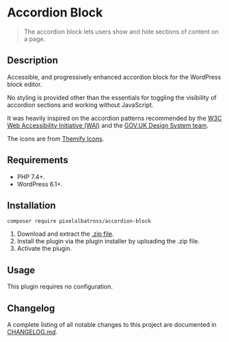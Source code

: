 # Accordion Block

> The accordion block lets users show and hide sections of content on a page.

## Description

Accessible, and progressively enhanced accordion block for the WordPress block editor.

No styling is provided other than the essentials for toggling the visibility of accordion sections and working without JavaScript.

It was heavily inspired on the accordion patterns recommended by the [W3C Web Accessibility Initiative (WAI)](https://www.w3.org/WAI/ARIA/apg/patterns/accordion/) and the [GOV.UK Design System team](https://design-system.service.gov.uk/components/accordion/).

The icons are from [Themify Icons](https://themify.me/themify-icons).

## Requirements

* PHP 7.4+.
* WordPress 6.1+.

## Installation

`composer require pixelalbatross/accordion-block`

1. Download and extract the [.zip file](https://github.com/pixelalbatross/accordion-block/archive/refs/heads/main.zip).
2. Install the plugin via the plugin installer by uploading the .zip file.
3. Activate the plugin.

## Usage

This plugin requires no configuration.

## Changelog

A complete listing of all notable changes to this project are documented in [CHANGELOG.md](https://github.com/pixelalbatross/accordion-block/blob/main/CHANGELOG.md).
